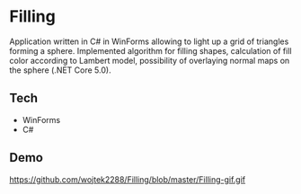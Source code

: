 # Filling

Application written in C# in WinForms allowing to light up a grid of
triangles forming a sphere. Implemented algorithm for filling
shapes, calculation of fill color according to Lambert model,
possibility of overlaying normal maps on the sphere (.NET Core 5.0).

## Tech
- WinForms
- C#

## Demo
https://github.com/wojtek2288/Filling/blob/master/Filling-gif.gif
